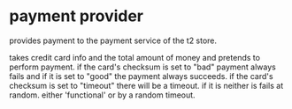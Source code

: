 # payment provider

provides payment to the payment service of the t2 store.

takes credit card info and the total amount of money and pretends to perform payment. 
if the card's checksum is set to "bad" payment always fails and if it is set to "good" the payment always succeeds.
if the card's checksum is set to "timeout" there will be a timeout.
if it is neither is fails at random. either 'functional' or by a random timeout.